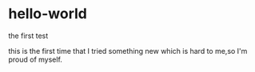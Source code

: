 # hello-world
the first test

this is the first time that I tried something new which is hard to me,so I'm proud of myself.
